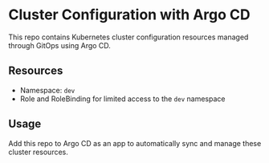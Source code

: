 # Cluster Configuration with Argo CD

This repo contains Kubernetes cluster configuration resources managed through GitOps using Argo CD.

## Resources
- Namespace: `dev`
- Role and RoleBinding for limited access to the `dev` namespace

## Usage
Add this repo to Argo CD as an app to automatically sync and manage these cluster resources.
